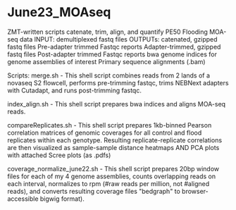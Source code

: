 # June23_MOAseq
ZMT-written scripts catenate, trim, align, and quantify PE50 Flooding MOA-seq data
INPUT: demultiplexed fastq files
OUTPUTs: 
  catenated, gzipped fastq files
  Pre-adapter trimmed Fastqc reports
  Adapter-trimmed, gzipped fastq files
  Post-adapter trimmed Fastqc reports
  bwa genome indices for genome assemblies of interest
  Primary sequence alignments (.bam)
  
  
Scripts:
  merge.sh - This shell script combines reads from 2 lands of a novaseq S2 flowcell, performs pre-trimming fastqc, trims NEBNext adapters with Cutadapt, and runs post-trimming fastqc.
  
  index_align.sh - This shell script prepares bwa indices and aligns MOA-seq reads.

compareReplicates.sh - This shell script prepares 1kb-binned Pearson correlation matrices of genomic coverages for all control and flood replicates within each genotype. Resulting replicate-replicate correlations are then visualized as sample-sample distance heatmaps AND PCA plots with attached Scree plots (as .pdfs) 
  
coverage_normalize_june22.sh - This shell script prepares 20bp window files for each of my 4 genome assemblies, counts overlapping reads on each interval, normalizes to rpm (#raw reads per million, not #aligned reads), and converts resulting coverage files "bedgraph" to browser-accessible bigwig format).
